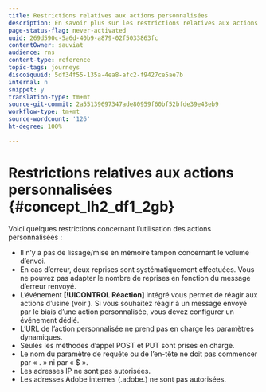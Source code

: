 ```yaml
---
title: Restrictions relatives aux actions personnalisées
description: En savoir plus sur les restrictions relatives aux actions personnalisées
page-status-flag: never-activated
uuid: 269d590c-5a6d-40b9-a879-02f5033863fc
contentOwner: sauviat
audience: rns
content-type: reference
topic-tags: journeys
discoiquuid: 5df34f55-135a-4ea8-afc2-f9427ce5ae7b
internal: n
snippet: y
translation-type: tm+mt
source-git-commit: 2a55139697347ade80959f60bf52bfde39e43eb9
workflow-type: tm+mt
source-wordcount: '126'
ht-degree: 100%

---
```



# Restrictions relatives aux actions personnalisées {#concept_lh2_df1_2gb}

Voici quelques restrictions concernant l’utilisation des actions personnalisées :

* Il n’y a pas de lissage/mise en mémoire tampon concernant le volume d’envoi.
* En cas d’erreur, deux reprises sont systématiquement effectuées. Vous ne pouvez pas adapter le nombre de reprises en fonction du message d’erreur renvoyé.
* L’événement **[!UICONTROL Réaction]** intégré vous permet de réagir aux actions d’usine (voir [](../building-journeys/reaction-events.md)). Si vous souhaitez réagir à un message envoyé par le biais d’une action personnalisée, vous devez configurer un événement dédié.
* L’URL de l’action personnalisée ne prend pas en charge les paramètres dynamiques.
* Seules les méthodes d’appel POST et PUT sont prises en charge.
* Le nom du paramètre de requête ou de l’en-tête ne doit pas commencer par « . » ni par « $ ».
* Les adresses IP ne sont pas autorisées.
* Les adresses Adobe internes (.adobe.) ne sont pas autorisées.
